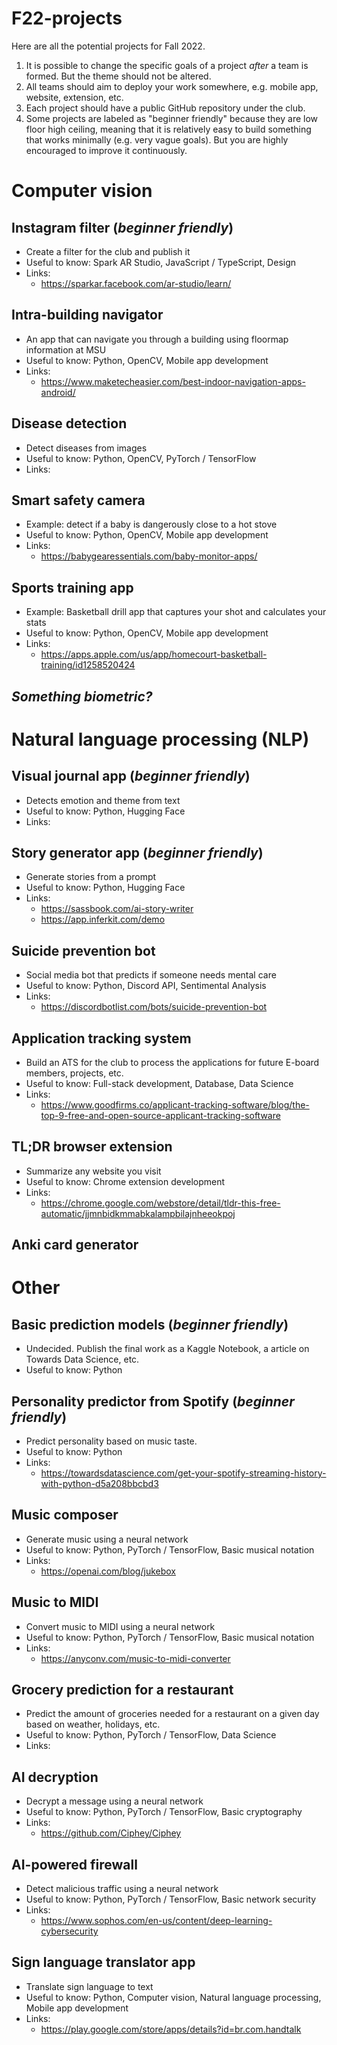 # F22-projects

Here are all the potential projects for Fall 2022.
1. It is possible to change the specific goals of a project _after_ a team is formed. But the theme should not be altered.
1. All teams should aim to deploy your work somewhere, e.g. mobile app, website, extension, etc.
1. Each project should have a public GitHub repository under the club.
1. Some projects are labeled as "beginner friendly" because they are low floor high ceiling, meaning that it is relatively easy to build something that works minimally (e.g. very vague goals). But you are highly encouraged to improve it continuously.

# Computer vision

## Instagram filter (_beginner friendly_)
- Create a filter for the club and publish it
- Useful to know: Spark AR Studio, JavaScript / TypeScript, Design
- Links:
    - https://sparkar.facebook.com/ar-studio/learn/

## Intra-building navigator
- An app that can navigate you through a building using floormap information at MSU
- Useful to know: Python, OpenCV, Mobile app development
- Links:
    - https://www.maketecheasier.com/best-indoor-navigation-apps-android/

## Disease detection
- Detect diseases from images
- Useful to know: Python, OpenCV, PyTorch / TensorFlow
- Links:

## Smart safety camera
- Example: detect if a baby is dangerously close to a hot stove
- Useful to know: Python, OpenCV, Mobile app development
- Links:
    - https://babygearessentials.com/baby-monitor-apps/

## Sports training app
- Example: Basketball drill app that captures your shot and calculates your stats
- Useful to know: Python, OpenCV, Mobile app development
- Links:
    - https://apps.apple.com/us/app/homecourt-basketball-training/id1258520424

## _Something biometric?_


# Natural language processing (NLP)

## Visual journal app (_beginner friendly_)
- Detects emotion and theme from text
- Useful to know: Python, Hugging Face
- Links:

## Story generator app (_beginner friendly_)
- Generate stories from a prompt
- Useful to know: Python, Hugging Face
- Links:
    - https://sassbook.com/ai-story-writer
    - https://app.inferkit.com/demo

## Suicide prevention bot
- Social media bot that predicts if someone needs mental care
- Useful to know: Python, Discord API, Sentimental Analysis
- Links:
    - https://discordbotlist.com/bots/suicide-prevention-bot

## Application tracking system
- Build an ATS for the club to process the applications for future E-board members, projects, etc.
- Useful to know: Full-stack development, Database, Data Science
- Links:
    - https://www.goodfirms.co/applicant-tracking-software/blog/the-top-9-free-and-open-source-applicant-tracking-software

## TL;DR browser extension
- Summarize any website you visit
- Useful to know: Chrome extension development
- Links:
    - https://chrome.google.com/webstore/detail/tldr-this-free-automatic/jjmnbidkmmabkalampbilajnheeokpoj

## Anki card generator


# Other

## Basic prediction models (_beginner friendly_)
- Undecided. Publish the final work as a Kaggle Notebook, a article on Towards Data Science, etc.
- Useful to know: Python

## Personality predictor from Spotify (_beginner friendly_)
- Predict personality based on music taste.
- Useful to know: Python
- Links:
    - https://towardsdatascience.com/get-your-spotify-streaming-history-with-python-d5a208bbcbd3

## Music composer
- Generate music using a neural network
- Useful to know: Python, PyTorch / TensorFlow, Basic musical notation
- Links:
    - https://openai.com/blog/jukebox

## Music to MIDI
- Convert music to MIDI using a neural network
- Useful to know: Python, PyTorch / TensorFlow, Basic musical notation
- Links:
    - https://anyconv.com/music-to-midi-converter

## Grocery prediction for a restaurant
- Predict the amount of groceries needed for a restaurant on a given day based on weather, holidays, etc.
- Useful to know: Python, PyTorch / TensorFlow, Data Science
- Links:

## AI decryption
- Decrypt a message using a neural network
- Useful to know: Python, PyTorch / TensorFlow, Basic cryptography
- Links:
    - https://github.com/Ciphey/Ciphey

## AI-powered firewall
- Detect malicious traffic using a neural network
- Useful to know: Python, PyTorch / TensorFlow, Basic network security
- Links:
    - https://www.sophos.com/en-us/content/deep-learning-cybersecurity

## Sign language translator app
- Translate sign language to text
- Useful to know: Python, Computer vision, Natural language processing, Mobile app development
- Links:
    - https://play.google.com/store/apps/details?id=br.com.handtalk
